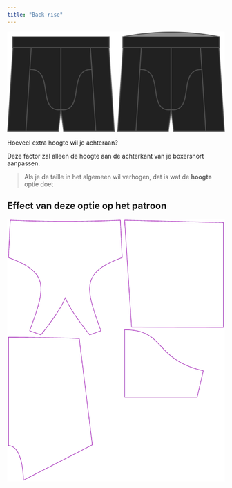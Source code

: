 ```yaml
---
title: "Back rise"
---
```


![De optie voor hoogte achter bij Bruce](./backrise.svg)

Hoeveel extra hoogte wil je achteraan?

Deze factor zal alleen de hoogte aan de achterkant van je boxershort aanpassen.

> Als je de taille in het algemeen wil verhogen, dat is wat de **hoogte** optie doet

## Effect van deze optie op het patroon

![Deze afbeelding toont het effect van deze optie door meerdere varianten die een andere waarde hebben voor deze optie te vervangen](bruce_backrise_sample.svg "Effect van deze optie op het patroon")
